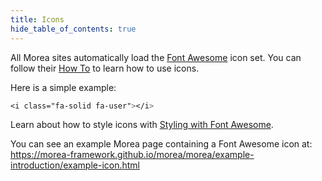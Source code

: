 ```yaml
---
title: Icons
hide_table_of_contents: true
---
```


All Morea sites automatically load the [Font Awesome](https://fontawesome.com/) icon set. You can follow their [How To](https://fontawesome.com/docs/web/add-icons/how-to) to learn how to use icons.

Here is a simple example:

```css
<i class="fa-solid fa-user"></i>
```

Learn about how to style icons with [Styling with Font Awesome](https://fontawesome.com/docs/web/style/styling).

You can see an example Morea page containing a Font Awesome icon at: https://morea-framework.github.io/morea/morea/example-introduction/example-icon.html

